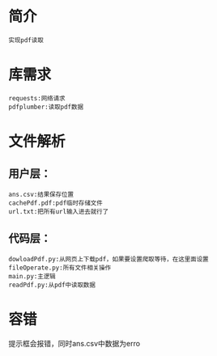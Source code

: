 # 简介
    实现pdf读取

# 库需求
    requests:网络请求
    pdfplumber:读取pdf数据
    
# 文件解析
## 用户层：
    ans.csv:结果保存位置
    cachePdf.pdf:pdf临时存储文件
    url.txt:把所有url输入进去就行了
## 代码层：
    dowloadPdf.py:从网页上下载pdf，如果要设置爬取等待，在这里面设置
    fileOperate.py:所有文件相关操作
    main.py:主逻辑
    readPdf.py:从pdf中读取数据
    
# 容错
提示框会报错，同时ans.csv中数据为erro
